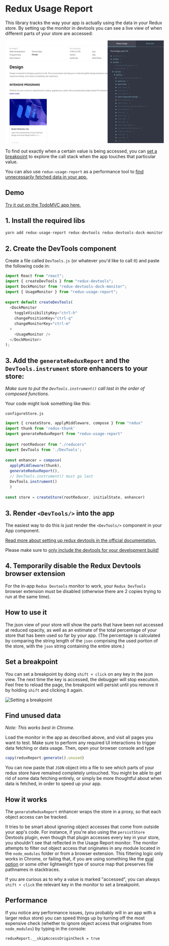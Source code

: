 # Redux Usage Report

This library tracks the way your app is actually using the data in your Redux store. By setting up the monitor in devtools you can see a live view of when different parts of your store are accessed:

![Redux usage monitor in action](./images/redux-usage.gif)

To find out exactly when a certain value is being accessed, you can [set a breakpoint](#set-a-breakpoint) to explore the call stack when the app touches that particular value.

You can also use `redux-usage-report` as a performance tool to [find unnecessarily fetched data in your app.](#find-unused-data)


## Demo
[Try it out on the TodoMVC app here.](https://elite-orange.surge.sh/?debug_session=test)


## 1. Install the required libs

```js
yarn add redux-usage-report redux-devtools redux-devtools-dock-monitor
```

## 2. Create the DevTools component

Create a file called `DevTools.js` (or whatever you'd like to call it) and paste the following code in:
```js
import React from "react";
import { createDevTools } from "redux-devtools";
import DockMonitor from "redux-devtools-dock-monitor";
import { UsageMonitor } from "redux-usage-report";

export default createDevTools(
  <DockMonitor
    toggleVisibilityKey="ctrl-h"
    changePositionKey="ctrl-q"
    changeMonitorKey="ctrl-m"
  >
    <UsageMonitor />
  </DockMonitor>
);

```

## 3. Add the `generateReduxReport` and the `DevTools.instrument` store enhancers to your store:

*Make sure to put the `DevTools.instrument()` call last in the order of composed functions.*

Your code might look something like this:

`configureStore.js`
```js
import { createStore, applyMiddleware, compose } from "redux"
import thunk from 'redux-thunk'
import generateReduxReport from "redux-usage-report"

import rootReducer from "./reducers"
import DevTools from './DevTools';

const enhancer = compose(
  applyMiddleware(thunk),
  generateReduxReport(),
  // DevTools.instrument() must go last
  DevTools.instrument()
  )

const store = createStore(rootReducer, initialState, enhancer)
```

## 3. Render `<DevTools/>` into the app

The easiest way to do this is just render the `<DevTools/>` component in your App component.

[Read more about setting up redux devtools in the official documentation.](https://github.com/gaearon/redux-devtools/blob/master/docs/Walkthrough.md)

Please make sure to [only include the devtools for your development build!](https://github.com/gaearon/redux-devtools/blob/master/docs/Walkthrough.md#exclude-devtools-from-production-builds)


## 4. Temporarily disable the Redux Devtools browser extension
For the in-app `Redux Devtools` monitor to work, your `Redux DevTools` browser extension must be disabled (otherwise there are 2 copies trying to run at the same time).

## How to use it

The json view of your store will show the parts that have been not accessed at reduced opacity, as well as an estimate of the total percentage of your store that has been used so far by your app. (The percentage is calculated by comparing the string length of the `json` comprising the used portion of the store, with the `json` string containing the entire store.)

## Set a breakpoint

You can set a breakpoint by doing `shift + click` on any key in the json view. The next time the key is accessed, the debugger will stop execution. Feel free to reload the page, the breakpoint will persist until you remove it by holding `shift` and clicking it again.

![Setting a breakpoint](./images/breakpoint.gif)


## Find unused data

*Note: This works best in Chrome.*

Load the monitor in the app as described above, and visit all pages you want to test. Make sure to perform any required UI interactions to trigger data fetching or data usage. Then, open your browser console and type

```js
copy(reduxReport.generate().unused)
```

You can now paste that `JSON` object into a file to see which parts of your redux store have remained completely untouched. You might be able to get rid of some data fetching entirely, or simply be more thoughtful about when data is fetched, in order to speed up your app.



## How it works

The `generateReduxReport` enhancer wraps the store in a proxy, so that each object access can be tracked.

It tries to be smart about ignoring object accesses that come from outside your app's code. For instance, if you're also using the `persistStore` Devtools plugin, even though that plugin accesses every key in your store, you shouldn't see that reflected in the Usage Report monitor. The monitor attempts to filter out object access that originates in any module located in the `node_modules` folder or from a browser extension. This filtering logic only works in Chrome, or failing that, if you are using something like the [eval option](https://webpack.js.org/configuration/devtool/#development) or some other lightweight type of source map that preserves file pathnames in stacktraces.

If you are curious as to why a value is marked "accessed", you can always `shift + click` the relevant key in the monitor to set a breakpoint.

## Performance
If you notice any performance issues, (you probably will in an app with a larger redux store) you can speed things up by turning off the most expensive check (whether to ignore object access that originates from `node_modules`) by typing in the console:
 ```
 reduxReport.__skipAccessOriginCheck = true
 ```
